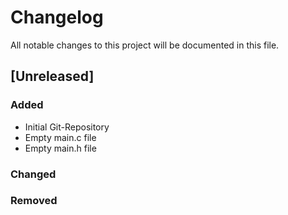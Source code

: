 # Changelog
All notable changes to this project will be documented in this file.

## [Unreleased]

### Added
- Initial Git-Repository
- Empty main.c file
- Empty main.h file

### Changed
### Removed